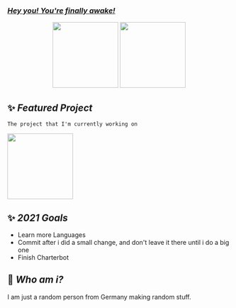 ### [***Hey you! You're finally awake!***](https://youtu.be/_WZCvQ5J3pk)

<p align=center>
  <img height="148px" src="https://github-readme-stats.vercel.app/api?username=FiireWiinter&show_icons=true&theme=radical&hide_title=true&count_private=true" />
  <img height="148px" src="https://github-readme-stats.vercel.app/api/top-langs/?username=FiireWiinter&layout=compact&theme=radical" />
</p>

## :sparkles: ***Featured Project***
`The project that I'm currently working on`

<a href="https://github.com/FiireWiinter/Invite-Management" float="left">
  <img src="https://github-readme-stats.vercel.app/api/pin/?username=FiireWiinter&repo=Invite-Management&theme=radical" height="148" />
</a>

## :sparkles: ***2021 Goals***
- Learn more Languages
- Commit after i did a small change, and don't leave it there until i do a big one
- Finish Charterbot

## :feet: ***Who am i?***
I am just a random person from Germany making random stuff.

